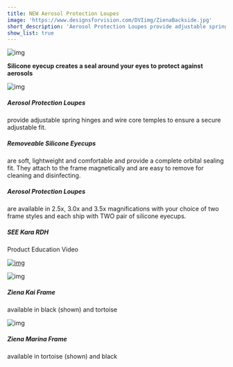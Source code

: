 ```yaml
---
title: NEW Aerosol Protection Loupes
image: 'https://www.designsforvision.com/DVIimg/ZienaBackside.jpg'
short_description: 'Aerosol Protection Loupes provide adjustable spring hinges and wire core temples to ensure a secure adjustable fit.'
show_list: true
---
```


![img](/images/dental/magnification/NEW-Aerosol-Protection-Loupes/ZienaBackside.jpg)

**Silicone eyecup creates a seal around your eyes to protect against aerosols**

![img](/images/dental/magnification/NEW-Aerosol-Protection-Loupes/Marina-Jill-650.png)

##### Aerosol Protection Loupes

provide adjustable spring hinges and wire core temples to ensure a secure adjustable fit.

##### Removeable Silicone Eyecups

are soft, lightweight and comfortable and provide a complete orbital sealing fit. They attach to the frame magnetically and are easy to remove for cleaning and disinfecting.

##### Aerosol Protection Loupes

are available in 2.5x, 3.0x and 3.5x magnifications with your choice of two frame styles and each ship with TWO pair of silicone eyecups.

##### SEE Kara RDH

Product Education Video

[![img](/images/dental/magnification/NEW-Aerosol-Protection-Loupes/KaraRDHvideo.png)](https://www.facebook.com/DentalHygieneKaraRDH/videos/550363742591375)

![img](/images/dental/magnification/NEW-Aerosol-Protection-Loupes/ZienaBackside.jpg)

##### Ziena Kai Frame

available in black (shown) and tortoise

![img](/images/dental/magnification/NEW-Aerosol-Protection-Loupes/Marina-350.png)

##### Ziena Marina Frame

available in tortoise (shown) and black
